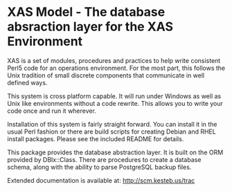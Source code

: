 XAS Model - The database absraction layer for the XAS Environment
=================================================================

XAS is a set of modules, procedures and practices to help write
consistent Perl5 code for an operations environment. For the most part,
this follows the Unix tradition of small discrete components that
communicate in well defined ways.

This system is cross platform capable. It will run under Windows as well
as Unix like environments without a code rewrite. This allows you to
write your code once and run it wherever.

Installation of this system is fairly straight forward. You can install
it in the usual Perl fashion or there are build scripts for creating
Debian and RHEL install packages. Please see the included README for
details.

This package provides the database abstraction layer. It is built on the
ORM provided by DBIx::Class. There are procedures to create a database
schema, along with the ability to parse PostgreSQL backup files. 

Extended documentation is available at: http://scm.kesteb.us/trac

